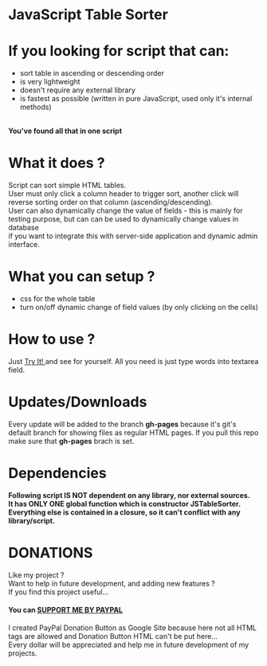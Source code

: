 # JavaScript Table Sorter

# If you looking for script that can:
- sort table in ascending or descending order
- is very lightweight
- doesn't require any external library
- is fastest as possible (written in pure JavaScript, used only it's internal methods)

<br>**You've found all that in one script**

# What it does ?
Script can sort simple HTML tables. <br />
User must only click a column header to trigger sort, another click will reverse sorting order on that column (ascending/descending). <br />
User can also dynamically change the value of fields - this is mainly for testing purpose, but can can be used to dynamically change values in database <br />
if you want to integrate this with server-side application and dynamic admin interface.

# What you can setup ?
- css for the whole table
- turn on/off dynamic change of field values (by only clicking on the cells)

# How to use ?
Just <a href="http://dominikstyp.github.io/javascript-stuff/miscellaneous/js-table-sorter/js-table-sorter.html"> Try It! </a> and see for yourself.
All you need is just type words into textarea field.

# Updates/Downloads
Every update will be added to the branch **gh-pages** because it's git's default branch for showing files as regular HTML pages.
If you pull this repo make sure that **gh-pages** brach is set.

# Dependencies
**Following script IS NOT dependent on any library, nor external sources.**<br>
**It has ONLY ONE global function which is constructor JSTableSorter.**<br>
**Everything else is contained in a closure, so it can't conflict with any library/script.**

# DONATIONS
Like my project ?   
Want to help in future development, and adding new features ?   
If you find this project useful...  
#### You can <a href="https://sites.google.com/site/dominikdonationbutton/">SUPPORT ME BY PAYPAL</a>
I created PayPal Donation Button as Google Site because here not all HTML tags are allowed and Donation Button HTML can't be put here...  
Every dollar will be appreciated and help me in future development of my projects. 